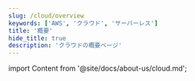 ```yaml
---
slug: /cloud/overview
keywords: ['AWS', 'クラウド', 'サーバーレス']
title: '概要'
hide_title: true
description: 'クラウドの概要ページ'
---
```


import Content from '@site/docs/about-us/cloud.md';

<Content />
